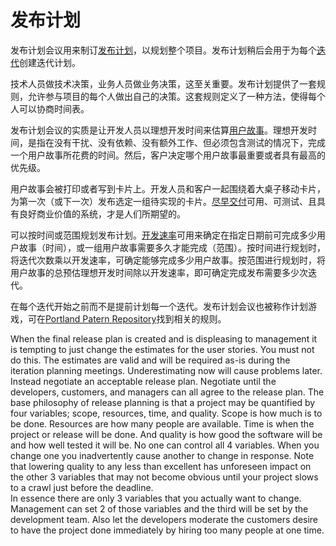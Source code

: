 # 发布计划

发布计划会议用来制订[发布计划](/content/xp/release-plan.md)，以规划整个项目。发布计划稍后会用于为每个[迭代](/content/xp/iterative.md)创建迭代计划。

技术人员做技术决策，业务人员做业务决策，这至关重要。发布计划提供了一套规则，允许参与项目的每个人做出自己的决策。这套规则定义了一种方法，使得每个人可以协商时间表。

发布计划会议的实质是让开发人员以理想开发时间来估算[用户故事](/content/xp/user-story.md)。理想开发时间，是指在没有干扰、没有依赖、没有额外工作、但必须包含测试的情况下，完成一个用户故事所花费的时间。然后，客户决定哪个用户故事最重要或者具有最高的优先级。

用户故事会被打印或者写到卡片上。开发人员和客户一起围绕着大桌子移动卡片，为第一次（或下一次）发布选定一组待实现的卡片。[尽早交付](/content/xp/small-release.md)可用、可测试、且具有良好商业价值的系统，才是人们所期望的。

可以按时间或范围规划发布计划。[开发速率](/content/xp/velocity.md)可用来确定在指定日期前可完成多少用户故事（时间），或一组用户故事需要多久才能完成（范围）。按时间进行规划时，将迭代次数乘以开发速率，可确定能够完成多少用户故事。按范围进行规划时，将用户故事的总预估理想开发时间除以开发速率，即可确定完成发布需要多少次迭代。

在每个迭代开始之前而不是提前计划每一个迭代。发布计划会议也被称作计划游戏，可在[Portland Patern Repository](http://c2.com/cgi/wiki?PlanningGame)找到相关的规则。



 When the final release plan is created and is displeasing to management it is tempting to just change the estimates for the user stories. You must not do this. The estimates are valid and will be required as-is during the iteration planning meetings. Underestimating now will cause problems later. Instead negotiate an acceptable release plan. Negotiate until the developers, customers, and managers can all agree to the release plan.
 The base philosophy of release planning is that a project may be quantified by four variables; scope, resources, time, and quality. Scope is how much is to  be  done.  Resources  are  how  many people are available. Time is when the project or release will be done. And quality is how good the software will be and how well tested it will be. 
 No one can control all 4 variables.  When you change one you inadvertently cause another to change in response.  Note that lowering quality to any less than excellent has unforeseen impact on the other 3 variables that may not become obvious until your project slows to a crawl just before the deadline.  
 In essence there are only 3 variables that you actually want to change. Management can set 2 of those variables and the third will be set by the development team.  Also let the developers moderate the customers desire to have the project done immediately by hiring too many people at one time.